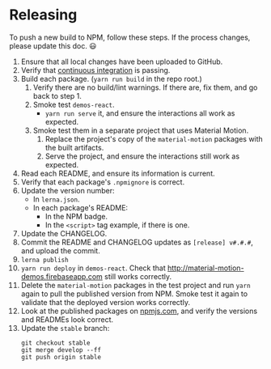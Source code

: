 # Releasing #

To push a new build to NPM, follow these steps.  If the process changes, please update this doc. :smiley:

1.  Ensure that all local changes have been uploaded to GitHub.
2.  Verify that [continuous integration](https://circleci.com/gh/material-motion/material-motion-js) is passing.
3.  Build each package. (`yarn run build` in the repo root.)
    1.  Verify there are no build/lint warnings.  If there are, fix them, and go back to step 1.
    2.  Smoke test `demos-react`.
        -   `yarn run serve` it, and ensure the interactions all work as expected.
    2.  Smoke test them in a separate project that uses Material Motion.
        1.  Replace the project's copy of the `material-motion` packages with the built artifacts.
        2.  Serve the project, and ensure the interactions still work as expected.
3.  Read each README, and ensure its information is current.
4.  Verify that each package's `.npmignore` is correct.
5.  Update the version number:
    -   In `lerna.json`.
    -   In each package's README:
        -   In the NPM badge.
        -   In the `<script>` tag example, if there is one.
6.  Update the CHANGELOG.
7.  Commit the README and CHANGELOG updates as `[release] v#.#.#`, and upload the commit.
8. `lerna publish`
9.  `yarn run deploy` in `demos-react`.  Check that http://material-motion-demos.firebaseapp.com still works correctly.
10. Delete the `material-motion` packages in the test project and run `yarn` again to pull the published version from NPM.  Smoke test it again to validate that the deployed version works correctly.
11. Look at the published packages on [npmjs.com](https://www.npmjs.com/package/material-motion), and verify the versions and READMEs look correct.
12. Update the `stable` branch:
    ```
    git checkout stable
    git merge develop --ff
    git push origin stable
    ```
